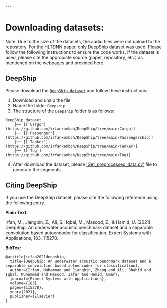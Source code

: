 
"""

# Downloading datasets:

Note: Due to the size of the datasets, the audio files were not 
upload to the repository. For the HLTDNN paper, only DeepShip dataset was used. 
Please follow the following instructions
to ensure the code works. If the dataset is used,
please cite the appropiate source (paper, repository, etc.) as mentioned
on the webpages and provided here.

##  DeepShip

Please download the [`DeepShip dataset`](https://github.com/irfankamboh/DeepShip) 
and follow these instructions:

1. Download and unzip the file
2. Name the folder `Deepship`
3. The structure of the `Deepship` folder is as follows:
```
DeepShip dataset
    ├── [['Cargo'](https://github.com/irfankamboh/DeepShip/tree/main/Cargo)]
    ├── [['Passenger'](https://github.com/irfankamboh/DeepShip/tree/main/Passengership)]
    ├── [['Tanker'](https://github.com/irfankamboh/DeepShip/tree/main/Tanker)]
    ├── [['Tug'](https://github.com/irfankamboh/DeepShip/tree/main/Tug)]
```
4. After download the dataset, please ['Get_preprocessed_data.py'](https://github.com/Peeples-Lab/HLTDNN/blob/master/Datasets/Get_preprocessed_data.py) file to generate the segments.
## <a name="CitingDeepShip"></a>Citing DeepShip

If you use the DeepShip dataset, please cite the following reference using the following entry.

**Plain Text:**

Irfan, M., Jiangbin, Z., Ali, S., Iqbal, M., Masood, Z., & Hamid, U. (2021). DeepShip: An underwater acoustic benchmark dataset and a separable convolution based autoencoder for classification. Expert Systems with Applications, 183, 115270.

**BibTex:**
```
@article{irfan2021deepship,
  title={DeepShip: An underwater acoustic benchmark dataset and a separable convolution based autoencoder for classification},
  author={Irfan, Muhammad and Jiangbin, Zheng and Ali, Shahid and Iqbal, Muhammad and Masood, Zafar and Hamid, Umar},
  journal={Expert Systems with Applications},
  volume={183},
  pages={115270},
  year={2021},
  publisher={Elsevier}
}

```
